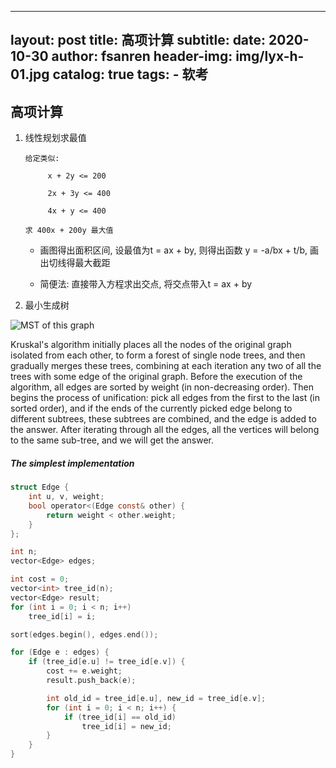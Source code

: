 
---
layout:     post
title:      高项计算
subtitle:
date:       2020-10-30
author:     fsanren
header-img: img/lyx-h-01.jpg
catalog: true
tags:
    - 软考
---

## 高项计算

1. 线性规划求最值 

   ```
   给定类似:
   
   ​     x + 2y <= 200
   
   ​     2x + 3y <= 400
   
   ​     4x + y <= 400
   
   求 400x + 200y 最大值
   ```

   - 画图得出面积区间, 设最值为t = ax + by,  则得出函数 y = -a/bx + t/b, 画出切线得最大截距

   - 简便法: 直接带入方程求出交点, 将交点带入t = ax + by

2. 最小生成树 

![MST of this graph](https://raw.githubusercontent.com/e-maxx-eng/e-maxx-eng/master/img/MST_after.png)

Kruskal's algorithm initially places all the nodes of the original graph isolated from each other, to form a forest of single node trees, and then gradually merges these trees, combining at each iteration any two of all the trees with some edge of the original graph. Before the execution of the algorithm, all edges are sorted by weight (in non-decreasing order). Then begins the process of unification: pick all edges from the first to the last (in sorted order), and if the ends of the currently picked edge belong to different subtrees, these subtrees are combined, and the edge is added to the answer. After iterating through all the edges, all the vertices will belong to the same sub-tree, and we will get the answer.

##### The simplest implementation

``` c
struct Edge {
    int u, v, weight;
    bool operator<(Edge const& other) {
        return weight < other.weight;
    }
};

int n;
vector<Edge> edges;

int cost = 0;
vector<int> tree_id(n);
vector<Edge> result;
for (int i = 0; i < n; i++)
    tree_id[i] = i;

sort(edges.begin(), edges.end());

for (Edge e : edges) {
    if (tree_id[e.u] != tree_id[e.v]) {
        cost += e.weight;
        result.push_back(e);

        int old_id = tree_id[e.u], new_id = tree_id[e.v];
        for (int i = 0; i < n; i++) {
            if (tree_id[i] == old_id)
                tree_id[i] = new_id;
        }
    }
}
```




